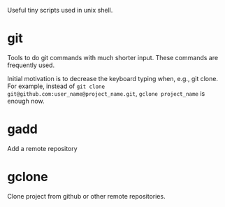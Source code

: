 Useful tiny scripts used in unix shell.

# git
Tools to do git commands with much shorter input. These commands are frequently used.

Initial motivation is to decrease the keyboard typing when, e.g., git clone. For example, instead of `git clone git@github.com:user_name@project_name.git`, `gclone project_name` is enough now.

# gadd
Add a remote repository

# gclone
Clone project from github or other remote repositories.


